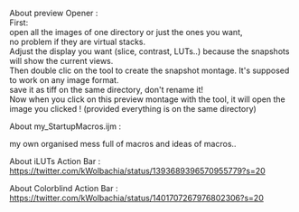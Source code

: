 About preview Opener :   
First:   
open all the images of one directory or just the ones you want,   
no problem if they are virtual stacks.  
Adjust the display you want (slice, contrast, LUTs..) because the snapshots will show the current views.   
Then double clic on the tool to create the snapshot montage. It's supposed to work on any image format.    
save it as tiff on the same directory, don't rename it!    
Now when you click on this preview montage with the tool, it will open the image you clicked ! (provided everything is on the same directory)

About my_StartupMacros.ijm :

my own organised mess full of macros and ideas of macros..

About iLUTs Action Bar : <https://twitter.com/kWolbachia/status/1393689396570955779?s=20>

About Colorblind Action Bar : <https://twitter.com/kWolbachia/status/1401707267976802306?s=20>

